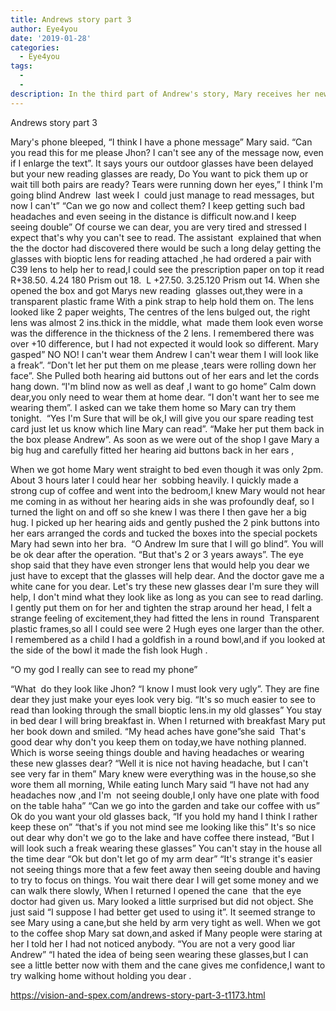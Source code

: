 ```yaml
---
title: Andrews story part 3
author: Eye4you
date: '2019-01-28'
categories:
  - Eye4you
tags:
  - 
  - 
description: In the third part of Andrew's story, Mary receives her new reading glasses, but has a negative reaction.
---
```

Andrews story part 3 

Mary's phone bleeped,
“I think I have a phone message” Mary said.
“Can you read this for me please Jhon? I can't see any of the message now, even if I enlarge the text”.
It says yours our outdoor glasses have been delayed but your new reading glasses are ready,
Do You want to pick them up or wait till both pairs are ready?
Tears were running down her eyes,” I think I'm going blind Andrew  last week I  could just manage to read messages, but now I can't”
“Can we go now and collect them? I keep getting such bad headaches and even seeing in the distance is difficult now.and I keep seeing double”
Of course we can dear, you are very tired and stressed I expect that's why you can't see to read.
The assistant  explained that when the the doctor had discovered there would be such a long delay getting the glasses with bioptic lens for reading attached ,he had ordered a pair with C39 lens to help her to read,I could see the prescription paper on top it read R+38.50. 4.24 180 Prism out 18.
 L +27.50. 3.25.120 Prism out 14.
When she opened the box and got Marys new reading  glasses out,they were in a transparent plastic frame With a pink strap to help hold them on.
The lens looked like 2 paper weights,
The centres of the lens bulged out, the right lens was almost 2 ins.thick in the middle, what  made them look even worse was the difference in the thickness of the 2 lens.
I remembered there was over +10 difference, but I had not expected it would look so different.
Mary gasped” NO NO! I can't wear them Andrew I can't wear them I will look like a freak”.
“Don't let her put them on me please ,tears were rolling down her face”.
She Pulled both hearing aid buttons out of her ears and let the cords hang down.
“I'm blind now as well as deaf ,I want to go home”
Calm down dear,you only need to wear them at home dear.
“I don't want her to see me wearing them”.
I asked can we take them home so Mary can try them tonight. 
“Yes I'm Sure that will be ok,I will give you our spare reading test card just let us know which line Mary can read”.
“Make her put them back in the box please Andrew”.
As soon as we were out of the shop I gave Mary a big hug and carefully fitted her hearing aid buttons back in her ears ,

When we got home Mary went straight to bed even though it was only 2pm.
About 3 hours later I could hear her  sobbing heavily.
I quickly made a strong cup of coffee and went into the bedroom,I knew Mary would not hear me coming in as without her hearing aids in she was profoundly deaf, so I turned the light on and off so she knew I was there I then gave her a big hug.
I picked up her hearing aids and gently pushed the 2 pink buttons into her ears arranged the cords and tucked the boxes into the special pockets Mary had sewn into her bra. 
“O Andrew Im sure that I will go blind”.
You will be ok dear after the operation.
“But that's 2 or 3 years aways”.
The eye shop said that they have even stronger lens that would help you dear we just have to except that the glasses will help dear. And the doctor gave me a white cane for you dear.
Let's try these new glasses dear I'm sure they will help,
I don't mind what they look like as long as you can see to read darling.
I gently put them on for her and tighten the strap around her head,
I felt a strange feeling of excitement,they had fitted the lens in round 
Transparent plastic frames,so all I could see were 2 Hugh eyes one larger than the other.
I remembered as a child I had a goldfish in a round bowl,and if you looked at the side of the bowl it made the fish look Hugh .

“O my god I really can see to read my phone”

“What  do they look like Jhon? “I know I must look very ugly”.
They are fine dear they just make your eyes look very big.
“It's so much easier to see to read than looking through the small bioptic lens.in my old glasses”
You stay in bed dear I will bring breakfast in.
When I returned with breakfast Mary put her book down and smiled.
“My head aches have gone”she said 
That's good dear why don't you keep them on today,we have nothing planned.
Which is worse seeing things double and having headaches or wearing these new glasses dear?
“Well it is nice not having headache, but I can't see very far in them”
Mary knew were everything was in the house,so she wore them all morning,
While eating lunch Mary said “I have not had any headaches now ,and I'm  not seeing double,I only have one plate with food on the table haha”
“Can we go into the garden and take our coffee with us”
Ok do you want your old glasses back,
“If you hold my hand I think I rather keep these on” “that's if you not mind see me looking like this”
It's so nice out dear why don't we go to the lake and have coffee there instead,
“But I will look such a freak wearing these glasses”
You can't stay in the house all the time dear
“Ok but don't let go of my arm dear”
“It's strange it's easier not seeing things more that a few feet away then seeing double and having to try to focus on things.
You wait there dear I will get some money and we can walk there slowly,
When I returned I opened the cane  that the eye doctor had given us.
Mary looked a little surprised but did not object.
She just said “I suppose I had better get used to using it”.
It seemed strange to see Mary using a cane,but she held by arm very tight as well.
When we got to the coffee shop Mary sat down,and asked if Many people were staring at her
I told her I had not noticed anybody.
“You are not a very good liar Andrew”
“I hated the idea of being seen wearing these glasses,but I can see a little better now with them and the cane gives me confidence,I want to try walking home without holding you dear .
 

https://vision-and-spex.com/andrews-story-part-3-t1173.html